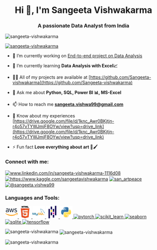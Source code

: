 <h1 align="center">Hi 👋, I'm Sangeeta Vishwakarma</h1>
<h3 align="center">A passionate Data Analyst from India</h3>

<p align="left"> <img src="https://komarev.com/ghpvc/?username=sangeeta-vishwakarma&label=Profile%20views&color=0e75b6&style=flat" alt="sangeeta-vishwakarma" /> </p>

<p align="left"> <a href="https://github.com/ryo-ma/github-profile-trophy"><img src="https://github-profile-trophy.vercel.app/?username=sangeeta-vishwakarma" alt="sangeeta-vishwakarma" /></a> </p>

- 🔭 I’m currently working on [End-to-end project on Data Analysis](https://github.com/Sangeeta-vishwakarma/End-to-end-project-for-Data-Analysis)

- 🌱 I’m currently learning **Data Analysis with Excel📈**

- 👨‍💻 All of my projects are available at [https://github.com/Sangeeta-vishwakarma](https://github.com/Sangeeta-vishwakarma)

- 💬 Ask me about **Python, SQL, Power BI 📊, MS-Excel**

- 📫 How to reach me **sangeeta.vishwa99@gmail.com**

- 📄 Know about my experiences [https://drive.google.com/file/d/1knc_Awr0BKjtjn-r4o57vTYWJmjF8OYw/view?usp=drive_link](https://drive.google.com/file/d/1knc_Awr0BKjtjn-r4o57vTYWJmjF8OYw/view?usp=drive_link)

- ⚡ Fun fact **Love everything about art 🎨🖌️**

<h3 align="left">Connect with me:</h3>
<p align="left">
<a href="https://linkedin.com/in/sangeeta-vishwakarma-1116d08" target="blank"><img align="center" src="https://raw.githubusercontent.com/rahuldkjain/github-profile-readme-generator/master/src/images/icons/Social/linked-in-alt.svg" alt="www.linkedin.com/in/sangeeta-vishwakarma-1116d08" height="30" width="40" /></a>
<a href="https://www.kaggle.com/sangeetavishwakarma" target="blank"><img align="center" src="https://raw.githubusercontent.com/rahuldkjain/github-profile-readme-generator/master/src/images/icons/Social/kaggle.svg" alt="https://www.kaggle.com/sangeetavishwakarma" height="30" width="40" /></a>
<a href="https://instagram.com/san_artpeace" target="blank"><img align="center" src="https://raw.githubusercontent.com/rahuldkjain/github-profile-readme-generator/master/src/images/icons/Social/instagram.svg" alt="san_artpeace" height="30" width="40" /></a>
<a href="https://medium.com/@sangeeta.vishwa99" target="blank"><img align="center" src="https://raw.githubusercontent.com/rahuldkjain/github-profile-readme-generator/master/src/images/icons/Social/medium.svg" alt="@sangeeta.vishwa99" height="30" width="40" /></a>
</p>

<h3 align="left">Languages and Tools:</h3>
<p align="left"> <a href="https://aws.amazon.com" target="_blank" rel="noreferrer"> <img src="https://raw.githubusercontent.com/devicons/devicon/master/icons/amazonwebservices/amazonwebservices-original-wordmark.svg" alt="aws" width="40" height="40"/> </a> <a href="https://www.w3.org/html/" target="_blank" rel="noreferrer"> <img src="https://raw.githubusercontent.com/devicons/devicon/master/icons/html5/html5-original-wordmark.svg" alt="html5" width="40" height="40"/> </a> <a href="https://www.mysql.com/" target="_blank" rel="noreferrer"> <img src="https://raw.githubusercontent.com/devicons/devicon/master/icons/mysql/mysql-original-wordmark.svg" alt="mysql" width="40" height="40"/> </a> <a href="https://pandas.pydata.org/" target="_blank" rel="noreferrer"> <img src="https://raw.githubusercontent.com/devicons/devicon/2ae2a900d2f041da66e950e4d48052658d850630/icons/pandas/pandas-original.svg" alt="pandas" width="40" height="40"/> </a> <a href="https://www.python.org" target="_blank" rel="noreferrer"> <img src="https://raw.githubusercontent.com/devicons/devicon/master/icons/python/python-original.svg" alt="python" width="40" height="40"/> </a> <a href="https://pytorch.org/" target="_blank" rel="noreferrer"> <img src="https://www.vectorlogo.zone/logos/pytorch/pytorch-icon.svg" alt="pytorch" width="40" height="40"/> </a> <a href="https://scikit-learn.org/" target="_blank" rel="noreferrer"> <img src="https://upload.wikimedia.org/wikipedia/commons/0/05/Scikit_learn_logo_small.svg" alt="scikit_learn" width="40" height="40"/> </a> <a href="https://seaborn.pydata.org/" target="_blank" rel="noreferrer"> <img src="https://seaborn.pydata.org/_images/logo-mark-lightbg.svg" alt="seaborn" width="40" height="40"/> </a> <a href="https://www.sqlite.org/" target="_blank" rel="noreferrer"> <img src="https://www.vectorlogo.zone/logos/sqlite/sqlite-icon.svg" alt="sqlite" width="40" height="40"/> </a> <a href="https://www.tensorflow.org" target="_blank" rel="noreferrer"> <img src="https://www.vectorlogo.zone/logos/tensorflow/tensorflow-icon.svg" alt="tensorflow" width="40" height="40"/> </a> </p>

<p><img align="left" src="https://github-readme-stats.vercel.app/api/top-langs?username=sangeeta-vishwakarma&show_icons=true&locale=en&layout=compact" alt="sangeeta-vishwakarma" /></p>

<p>&nbsp;<img align="center" src="https://github-readme-stats.vercel.app/api?username=sangeeta-vishwakarma&show_icons=true&locale=en" alt="sangeeta-vishwakarma" /></p>

<p><img align="center" src="https://github-readme-streak-stats.herokuapp.com/?user=sangeeta-vishwakarma&" alt="sangeeta-vishwakarma" /></p>


